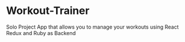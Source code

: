 # Workout-Trainer
Solo Project App that allows you to manage your workouts using React Redux and Ruby as Backend

